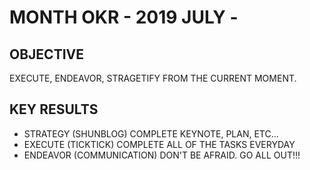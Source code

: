 # MONTH OKR - 2019 JULY -

## OBJECTIVE

EXECUTE, ENDEAVOR, STRAGETIFY FROM THE CURRENT MOMENT.

## KEY RESULTS

- STRATEGY (SHUNBLOG) COMPLETE KEYNOTE, PLAN, ETC...
- EXECUTE (TICKTICK) COMPLETE ALL OF THE TASKS EVERYDAY
- ENDEAVOR (COMMUNICATION) DON'T BE AFRAID. GO ALL OUT!!!
